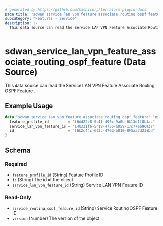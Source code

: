 ```yaml
---
# generated by https://github.com/hashicorp/terraform-plugin-docs
page_title: "sdwan_service_lan_vpn_feature_associate_routing_ospf_feature Data Source - terraform-provider-sdwan"
subcategory: "Features - Service"
description: |-
  This data source can read the Service LAN VPN Feature Associate Routing OSPF Feature .
---
```


# sdwan_service_lan_vpn_feature_associate_routing_ospf_feature (Data Source)

This data source can read the Service LAN VPN Feature Associate Routing OSPF Feature .

## Example Usage

```terraform
data "sdwan_service_lan_vpn_feature_associate_routing_ospf_feature" "example" {
  feature_profile_id         = "f6dd22c8-0b4f-496c-9a0b-6813d1f8b8ac"
  service_lan_vpn_feature_id = "140331f6-5418-4755-a059-13c77eb96037"
  id                         = "f6b2c44c-693c-4763-b010-895aa3d236bd"
}
```

<!-- schema generated by tfplugindocs -->
## Schema

### Required

- `feature_profile_id` (String) Feature Profile ID
- `id` (String) The id of the object
- `service_lan_vpn_feature_id` (String) Service LAN VPN Feature ID

### Read-Only

- `service_routing_ospf_feature_id` (String) Service Routing OSPF Feature ID
- `version` (Number) The version of the object
